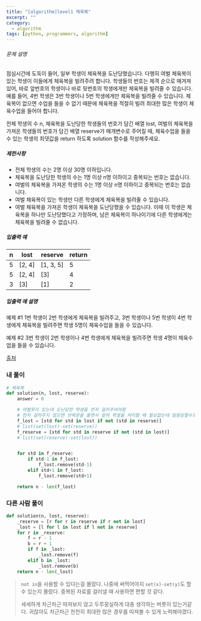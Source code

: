 ```yaml
---
title: "[algorithm]level1 체육복"
excerpt: ""
category:
  - algorithm
tags: [python, programmers, algorithm]
---
```


###### 문제 설명

점심시간에 도둑이 들어, 일부 학생이 체육복을 도난당했습니다. 다행히 여벌 체육복이 있는 학생이 이들에게 체육복을 빌려주려 합니다. 학생들의 번호는 체격 순으로 매겨져 있어, 바로 앞번호의 학생이나 바로 뒷번호의 학생에게만 체육복을 빌려줄 수 있습니다. 예를 들어, 4번 학생은 3번 학생이나 5번 학생에게만 체육복을 빌려줄 수 있습니다. 체육복이 없으면 수업을 들을 수 없기 때문에 체육복을 적절히 빌려 최대한 많은 학생이 체육수업을 들어야 합니다.

전체 학생의 수 n, 체육복을 도난당한 학생들의 번호가 담긴 배열 lost, 여벌의 체육복을 가져온 학생들의 번호가 담긴 배열 reserve가 매개변수로 주어질 때, 체육수업을 들을 수 있는 학생의 최댓값을 return 하도록 solution 함수를 작성해주세요.

##### 제한사항

- 전체 학생의 수는 2명 이상 30명 이하입니다.
- 체육복을 도난당한 학생의 수는 1명 이상 n명 이하이고 중복되는 번호는 없습니다.
- 여벌의 체육복을 가져온 학생의 수는 1명 이상 n명 이하이고 중복되는 번호는 없습니다.
- 여벌 체육복이 있는 학생만 다른 학생에게 체육복을 빌려줄 수 있습니다.
- 여벌 체육복을 가져온 학생이 체육복을 도난당했을 수 있습니다. 이때 이 학생은 체육복을 하나만 도난당했다고 가정하며, 남은 체육복이 하나이기에 다른 학생에게는 체육복을 빌려줄 수 없습니다.

##### 입출력 예

| n    | lost   | reserve   | return |
| ---- | ------ | --------- | ------ |
| 5    | [2, 4] | [1, 3, 5] | 5      |
| 5    | [2, 4] | [3]       | 4      |
| 3    | [3]    | [1]       | 2      |

##### 입출력 예 설명

예제 #1
1번 학생이 2번 학생에게 체육복을 빌려주고, 3번 학생이나 5번 학생이 4번 학생에게 체육복을 빌려주면 학생 5명이 체육수업을 들을 수 있습니다.

예제 #2
3번 학생이 2번 학생이나 4번 학생에게 체육복을 빌려주면 학생 4명이 체육수업을 들을 수 있습니다.

[출처](http://hsin.hr/coci/archive/2009_2010/contest6_tasks.pdf)

### 내 풀이

```python
# 체육복
def solution(n, lost, reserve):
    answer = 0

    # 여벌옷이 있는데 도난당한 학생을 먼저 걸러주어야함
    # 먼저 걸러주지 않으면 반복문을 돌면서 앞의 학생을 처리할 때 필요없는데 빌림당할수도 있음
    f_lost = [std for std in lost if not (std in reserve)] 
    # list(set(lost)-set(reserve))
    f_reserve = [std for std in reserve if not (std in lost)] 
    # list(set(reserve)-set(lost))


    for std in f_reserve:
        if std-1 in f_lost:
            f_lost.remove(std-1)
        elif std+1 in f_lost:
            f_lost.remove(std+1)

    return n - len(f_lost)

```

### 다른 사람 풀이

```python
def solution(n, lost, reserve):
    _reserve = [r for r in reserve if r not in lost]
    _lost = [l for l in lost if l not in reserve]
    for r in _reserve:
        f = r - 1
        b = r + 1
        if f in _lost:
            _lost.remove(f)
        elif b in _lost:
            _lost.remove(b)
    return n - len(_lost)
```



> `not in`을 사용할 수 있다는걸 몰랐다. 나중에 써먹어야지
> `set(x)-set(y)`도 할 수 있는지 몰랐다. 중복된 자료를 걸러낼 때 사용하면 편할 것 같다.
>
> 세세하게 차근차근 따져보지 않고 두루뭉실하게 대충 생각하는 버릇이 있는거같다. 귀찮아도 차근차근 천천히 최대한 많은 경우를 따져볼 수 있게 노력해야겠다.